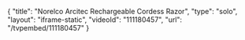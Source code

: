 {
    "title": "Norelco Arcitec Rechargeable Cordess Razor",
    "type": "solo",
    "layout": "iframe-static",
    "videoId": "111180457",
    "url": "\/tvpembed\/111180457"
}